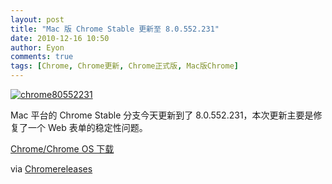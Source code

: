 ```yaml
---
layout: post
title: "Mac 版 Chrome Stable 更新至 8.0.552.231"
date: 2010-12-16 10:50
author: Eyon
comments: true
tags: [Chrome, Chrome更新, Chrome正式版, Mac版Chrome]
---
```

<a href="http://img.chromi.org/2010/12/chrome80552231.png">![](http://img.chromi.org/2010/12/chrome80552231.png "chrome80552231")</a>

Mac 平台的 Chrome Stable 分支今天更新到了 8.0.552.231，本次更新主要是修复了一个 Web 表单的稳定性问题。

[Chrome/Chrome OS 下载](http://www.chromi.org/chromedownload/)

via [Chromereleases](http://googlechromereleases.blogspot.com/2010/12/stable-channel-update.html)
